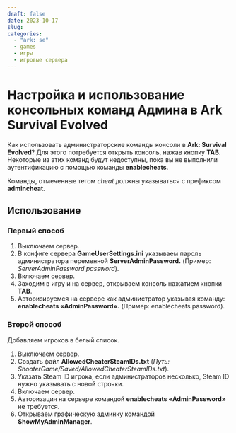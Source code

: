 ```yaml
---
draft: false 
date: 2023-10-17
slug: 
categories:
  - "ark: se"
  - games
  - игры
  - игровые сервера
---
```


# Настройка и использование консольных команд Админа в Ark Survival Evolved

Как использовать администраторские команды консоли в  **Ark: Survival Evolved**? Для этого потребуется открыть консоль, нажав кнопку **TAB**.  
Некоторые из этих команд будут недоступны, пока вы не выполнили аутентификацию с помощью команды **enablecheats**.

Команды, отмеченные тегом _cheat_ должны указываться с префиксом **admincheat**.
<!-- more -->
## Использование

### Первый способ

1.  Выключаем сервер.
2.  В конфиге сервера **GameUserSettings.ini** указываем пароль администратора переменной **ServerAdminPassword.** (Пример:  _ServerAdminPassword password_).
3.  Включаем сервер.
4.  Заходим в игру и на сервер, открываем консоль нажатием кнопки **TAB**.
5.  Авторизируемся на сервере как администратор указывая команду: **enablecheats «AdminPassword».** (Пример: enablecheats password).

### Второй способ

   Добавляем игроков в белый список.

1.  Выключаем сервер.
2.  Создать файл **AllowedCheaterSteamIDs.txt** (_Путь: ShooterGame/Saved/AllowedCheaterSteamIDs.txt_).
3.  Указать Steam ID игрока, если администраторов несколько, Steam ID нужно указывать с новой строчки.
4.  Включаем сервер.
5.  Авторизация на сервере командой **enablecheats «AdminPassword»** не требуется.
6.  Открываем графическую админку командой **ShowMyAdminManager**.
